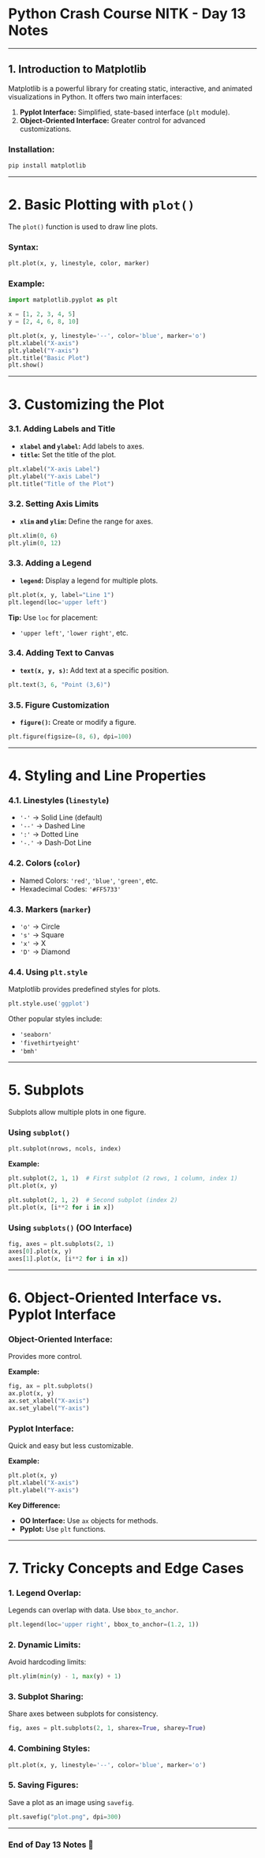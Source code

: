 # Python Crash Course NITK - Day 13 Notes

---

## **1. Introduction to Matplotlib**  
Matplotlib is a powerful library for creating static, interactive, and animated visualizations in Python. It offers two main interfaces:  
1. **Pyplot Interface:** Simplified, state-based interface (`plt` module).  
2. **Object-Oriented Interface:** Greater control for advanced customizations.  


### **Installation:**  
```bash
pip install matplotlib
```

---


# **2. Basic Plotting with `plot()`**  
The `plot()` function is used to draw line plots.  


### **Syntax:**  
```python
plt.plot(x, y, linestyle, color, marker)
```


### **Example:**  
```python
import matplotlib.pyplot as plt

x = [1, 2, 3, 4, 5]
y = [2, 4, 6, 8, 10]

plt.plot(x, y, linestyle='--', color='blue', marker='o')
plt.xlabel("X-axis")
plt.ylabel("Y-axis")
plt.title("Basic Plot")
plt.show()
```

---

# **3. Customizing the Plot**  


### **3.1. Adding Labels and Title**  
- **`xlabel` and `ylabel`:** Add labels to axes.  
- **`title`:** Set the title of the plot.  

```python
plt.xlabel("X-axis Label")
plt.ylabel("Y-axis Label")
plt.title("Title of the Plot")
```


### **3.2. Setting Axis Limits**  
- **`xlim` and `ylim`:** Define the range for axes.  

```python
plt.xlim(0, 6)
plt.ylim(0, 12)
```


### **3.3. Adding a Legend**  
- **`legend`:** Display a legend for multiple plots.  

```python
plt.plot(x, y, label="Line 1")
plt.legend(loc='upper left')
```

**Tip:** Use `loc` for placement:  
- `'upper left'`, `'lower right'`, etc.


### **3.4. Adding Text to Canvas**  
- **`text(x, y, s)`:** Add text at a specific position.  

```python
plt.text(3, 6, "Point (3,6)")
```


### **3.5. Figure Customization**  
- **`figure()`:** Create or modify a figure.  

```python
plt.figure(figsize=(8, 6), dpi=100)
```


---

# **4. Styling and Line Properties**  



### **4.1. Linestyles (`linestyle`)**  
- `'-'` → Solid Line (default)  
- `'--'` → Dashed Line  
- `':'` → Dotted Line  
- `'-.'` → Dash-Dot Line  


### **4.2. Colors (`color`)**  
- Named Colors: `'red'`, `'blue'`, `'green'`, etc.  
- Hexadecimal Codes: `'#FF5733'`  


### **4.3. Markers (`marker`)**  
- `'o'` → Circle  
- `'s'` → Square  
- `'x'` → X  
- `'D'` → Diamond  


### **4.4. Using `plt.style`**  
Matplotlib provides predefined styles for plots.

```python
plt.style.use('ggplot')
```

Other popular styles include:
- `'seaborn'`  
- `'fivethirtyeight'`  
- `'bmh'`  

---


# **5. Subplots**  

Subplots allow multiple plots in one figure.


### **Using `subplot()`**  
```python
plt.subplot(nrows, ncols, index)
```

**Example:**
```python
plt.subplot(2, 1, 1)  # First subplot (2 rows, 1 column, index 1)
plt.plot(x, y)

plt.subplot(2, 1, 2)  # Second subplot (index 2)
plt.plot(x, [i**2 for i in x])
```


### **Using `subplots()` (OO Interface)**  
```python
fig, axes = plt.subplots(2, 1)
axes[0].plot(x, y)
axes[1].plot(x, [i**2 for i in x])
```


---

# **6. Object-Oriented Interface vs. Pyplot Interface**  



### **Object-Oriented Interface:**  
Provides more control.  

**Example:**
```python
fig, ax = plt.subplots()
ax.plot(x, y)
ax.set_xlabel("X-axis")
ax.set_ylabel("Y-axis")
```


### **Pyplot Interface:**  
Quick and easy but less customizable.  

**Example:**
```python
plt.plot(x, y)
plt.xlabel("X-axis")
plt.ylabel("Y-axis")
```


**Key Difference:**  
- **OO Interface:** Use `ax` objects for methods.  
- **Pyplot:** Use `plt` functions.


---

# **7. Tricky Concepts and Edge Cases**  


### **1. Legend Overlap:**  
Legends can overlap with data. Use `bbox_to_anchor`.  
```python
plt.legend(loc='upper right', bbox_to_anchor=(1.2, 1))
```


### **2. Dynamic Limits:**  
Avoid hardcoding limits:  
```python
plt.ylim(min(y) - 1, max(y) + 1)
```



### **3. Subplot Sharing:**  
Share axes between subplots for consistency.  
```python
fig, axes = plt.subplots(2, 1, sharex=True, sharey=True)
```


### **4. Combining Styles:**  
```python
plt.plot(x, y, linestyle='--', color='blue', marker='o')
```


### **5. Saving Figures:**  
Save a plot as an image using `savefig`.  
```python
plt.savefig("plot.png", dpi=300)
```

---

### End of Day 13 Notes 🎉
